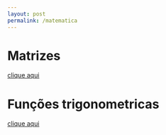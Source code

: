 ```yaml
---
layout: post
permalink: /matematica
---
```


# Matrizes
[clique aqui](/matrizes)

# Funções trigonometricas
[clique aqui](/funcoes-trigonometricas)
